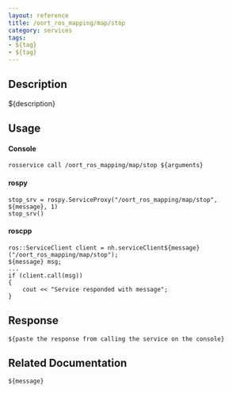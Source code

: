 ```yaml
---
layout: reference
title: /oort_ros_mapping/map/stop
category: services
tags: 
- ${tag} 
- ${tag}
---
```


## Description
${description}

## Usage
#### Console
```
rosservice call /oort_ros_mapping/map/stop ${arguments}
```

#### rospy
```
stop_srv = rospy.ServiceProxy("/oort_ros_mapping/map/stop", ${message}, 1)
stop_srv()
```

#### roscpp
```
ros::ServiceClient client = nh.serviceClient${message}("/oort_ros_mapping/map/stop");
${message} msg;
...
if (client.call(msg))
{
    cout << "Service responded with message";
}
```

## Response
```
${paste the response from calling the service on the console}
```

## Related Documentation
``${message}``